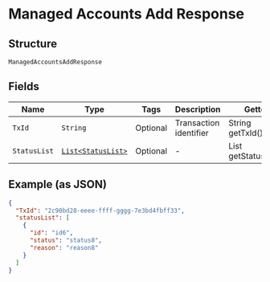 
# Managed Accounts Add Response

## Structure

`ManagedAccountsAddResponse`

## Fields

| Name | Type | Tags | Description | Getter | Setter |
|  --- | --- | --- | --- | --- | --- |
| `TxId` | `String` | Optional | Transaction identifier | String getTxId() | setTxId(String txId) |
| `StatusList` | [`List<StatusList>`](../../doc/models/status-list.md) | Optional | - | List<StatusList> getStatusList() | setStatusList(List<StatusList> statusList) |

## Example (as JSON)

```json
{
  "TxId": "2c90bd28-eeee-ffff-gggg-7e3bd4fbff33",
  "statusList": [
    {
      "id": "id6",
      "status": "status8",
      "reason": "reason8"
    }
  ]
}
```

